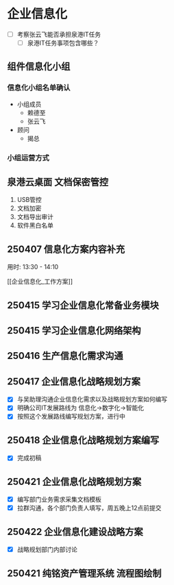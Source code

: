 # 企业信息化

- [ ] 考察张云飞能否承担泉港IT任务
  - [ ] 泉港IT任务事项包含哪些？

## 组件信息化小组

### 信息化小组名单确认

- 小组成员
  - 赖德至
  - 张云飞
- 顾问
  - 揭总

### 小组运营方式

## 泉港云桌面 文档保密管控

1. USB管控
2. 文档加密
3. 文档导出审计
4. 软件黑白名单

## 250407 信息化方案内容补充

用时: 13:30 - 14:10

[[企业信息化_工作方案]]

## 250415 学习企业信息化常备业务模块

## 250415 学习企业信息化网络架构

## 250416 生产信息化需求沟通

## 250417 企业信息化战略规划方案

- [x] 与吴助理沟通企业信息化需求以及战略规划方案如何编写
- [x] 明确公司IT发展路线为 信息化->数字化->智能化
- [x] 按照这个发展路线编写规划方案，进行中

## 250418  企业信息化战略规划方案编写

- [x] 完成初稿

## 250421 企业信息化战略规划方案

- [x] 编写部门业务需求采集文档模板
- [x] 拉群沟通，各个部门负责人填写，周五晚上12点前提交

## 250422 企业信息化建设战略方案

- [x] 战略规划部门内部讨论

## 250421 纯铭资产管理系统 流程图绘制
